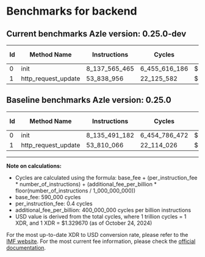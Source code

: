 # Benchmarks for backend

## Current benchmarks Azle version: 0.25.0-dev

| Id  | Method Name         | Instructions  | Cycles        | USD           | USD/Million Calls | Change                              |
| --- | ------------------- | ------------- | ------------- | ------------- | ----------------- | ----------------------------------- |
| 0   | init                | 8_137_565_465 | 6_455_616_186 | $0.0085838392 | $8_583.83         | <font color="red">+2_074_283</font> |
| 1   | http_request_update | 53_838_956    | 22_125_582    | $0.0000294197 | $29.41            | <font color="red">+28_890</font>    |

## Baseline benchmarks Azle version: 0.25.0

| Id  | Method Name         | Instructions  | Cycles        | USD           | USD/Million Calls |
| --- | ------------------- | ------------- | ------------- | ------------- | ----------------- |
| 0   | init                | 8_135_491_182 | 6_454_786_472 | $0.0085827359 | $8_582.73         |
| 1   | http_request_update | 53_810_066    | 22_114_026    | $0.0000294044 | $29.40            |

---

**Note on calculations:**

-   Cycles are calculated using the formula: base_fee + (per_instruction_fee \* number_of_instructions) + (additional_fee_per_billion \* floor(number_of_instructions / 1_000_000_000))
-   base_fee: 590_000 cycles
-   per_instruction_fee: 0.4 cycles
-   additional_fee_per_billion: 400_000_000 cycles per billion instructions
-   USD value is derived from the total cycles, where 1 trillion cycles = 1 XDR, and 1 XDR = $1.329670 (as of October 24, 2024)

For the most up-to-date XDR to USD conversion rate, please refer to the [IMF website](https://www.imf.org/external/np/fin/data/rms_sdrv.aspx).
For the most current fee information, please check the [official documentation](https://internetcomputer.org/docs/current/developer-docs/gas-cost#execution).
